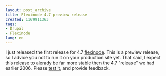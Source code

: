 ```yaml
---
layout: post_archive
title: Flexinode 4.7 preview release
created: 1169911363
tags:
- Drupal
- Flexinode
lang: en
---
```

I just released the first release for 4.7 [flexinode](http://drupal.org/project/flexinode). This is a preview release, so I advice you not to run it on your production site yet. That said, I expect this release to alerady be far more stable then the 4.7 "release" we had earlier 2006. Please [test it](http://drupal.org/node/113280), and provide feedback.
